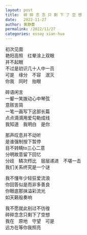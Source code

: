 ```yaml
---
layout: post
title:  碎 碎 念 念 只 剩 下 了 空 想
date:   2022-11-27
author: 黄静蕾
permalink: /2022/11/27
categories: essay xian-hua
---
```


初次见面  
艳阳高照　红晕涂上双眼  
并不起眼  
不过是初识几十人中一员  
可是　缘分　不容　泯灭  
你我　同时　抬眼

碎语闲言  
一颦一笑拨动心中琴弦  
意赅言简  
一笔一画写下这部长篇  
点点滴滴用爱勾勒成线  
我知道　我明白　是你

那声叹息并不动听  
是谁强制按下暂停  
目不转睛to三心二意  
分明故意留下回忆  
分歧　鳞次栉比　层层递进　不堪一击  
我们关系终究是一个谜

我不懂年少轻狂爱流浪  
你回答似是而非多善良  
你眼底那抹溢彩流光  
如天籁般奏响

我不愿就此别过不彷徨  
碎碎念念只剩下了空想  
我在　原地　守望　可是  
远方在等你我照亮